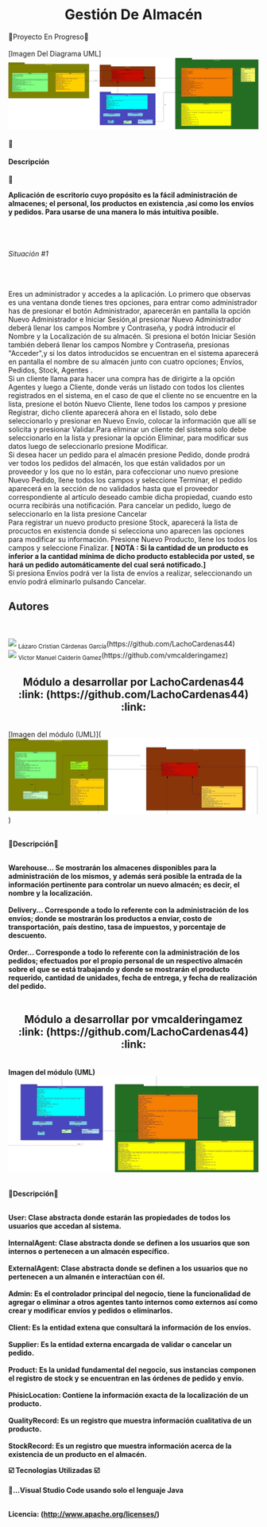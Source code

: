 <h1 align="center">Gestión De Almacén</h1>

:construction:Proyecto En Progreso:construction:
<br>
<br>
[Imagen Del Diagrama UML]<img src ="https://raw.githubusercontent.com/LachoCardenas44/GestionAlmacen.VisualParadigm/main/PreviewGestionAlmacen.jpg">
<br>
<br>
:page_with_curl:<h4>Descripción</h4>:page_with_curl: 
<br>
<p><strong>Aplicación de escritorio cuyo propósito es la fácil administración de almacenes; el personal, los productos en existencia ,así como los envíos y pedidos. Para usarse de una manera lo más intuitiva posible.</strong></p>
<br>
<br>
<h6>Situación #1</h6>
<br>
<p>Eres un administrador y accedes a la aplicación. Lo primero que observas es una ventana donde tienes tres opciones, para entrar como administrador has de presionar el botón Administrador, aparecerán en pantalla la opción Nuevo Administrador e Iniciar Sesión,al presionar Nuevo Administrador deberá llenar los campos Nombre y Contraseña, y podrá introducir el Nombre y la Localización de su almacén. Si presiona el botón Iniciar Sesión también deberá llenar los campos Nombre y Contraseña, presionas "Acceder",y si los datos introducidos se encuentran en el sistema aparecerá en pantalla el nombre de su almacén junto con cuatro opciones; Envíos, Pedidos, Stock, Agentes .<br>
Si un cliente llama para hacer una compra has de dirigirte a la opción Agentes y luego a Cliente, donde verás un listado con todos los clientes registrados en el sistema, en el caso de que el cliente no se encuentre en la lista, presione el botón Nuevo Cliente, llene todos los campos y presione Registrar, dicho cliente aparecerá ahora en el listado, solo debe seleccionarlo y presionar en Nuevo Envío, colocar la información que allí se solicita y presionar Validar.Para eliminar un cliente del sistema solo debe seleccionarlo en la lista y presionar la opción Eliminar, para modificar sus datos luego de seleccionarlo presione Modificar.<br>
Si desea hacer un pedido para el almacén presione Pedido, donde prodrá ver todos los pedidos del almacén, los que están validados por un proveedor y los que no lo están, para cofeccionar uno nuevo presione Nuevo Pedido, llene todos los campos y seleccione Terminar, el pedido aparecerá en la sección de no validados hasta que el proveedor correspondiente al artículo deseado cambie dicha propiedad, cuando esto ocurra recibirás una notificación. Para cancelar un pedido, luego de seleccionarlo en la lista presione Cancelar<br>
Para registrar un nuevo producto presione Stock, aparecerá la lista de procuctos en existencia donde si selecciona uno aparecen las opciones para modificar su información. Presione Nuevo Producto, llene los todos los campos y seleccione Finalizar. <b>[ NOTA : Si la cantidad de un producto es inferior a la cantidad mínima de dicho producto establecida por usted, se hará un pedido automáticamente del cual será notificado.]</b><br>
Si presiona Envíos podrá ver la lista de envíos a realizar, seleccionando un envío podrá eliminarlo pulsando Cancelar.
</p>   


## Autores
<br>
<br>
<img src = "https://avatars.githubusercontent.com/u/116188859?s=400&u=da2746e27e04d9642dae0f71051d89eb96f02791&v=4"width=100>
<sub>Lázaro Cristian Cárdenas García</sub>(https://github.com/LachoCardenas44)
<br>
<img src = "https://avatars.githubusercontent.com/u/109447884?v=4" width=100>
<sub>Victor Manuel Calderín Gamez</sub>(https://github.com/vmcalderingamez)

<h2 align="center">Módulo a desarrollar por LachoCardenas44 
<br>
:link: (https://github.com/LachoCardenas44) :link:</h2>
<br>
[Imagen del módulo (UML)](<img src = "https://github.com/LachoCardenas44/GestionAlmacen.VisualParadigm/blob/main/modulos/Modulo%20LazaroCardenas44.jpg">)
<br>
<br>

:page_with_curl:**Descripción**:page_with_curl:
<br>
<br>
<p><b>
Warehouse... Se mostrarán los almacenes disponibles para la administración de los mismos, y además será posible la entrada de la información pertinente para controlar un nuevo almacén; es decir, el nombre y la localización.
<br>
<br>
Delivery... Corresponde a todo lo referente con la administración de los envíos; donde se mostrarán los productos a enviar, costo de transportación, país destino, tasa de impuestos, y porcentaje de descuento.
<br>
<br>
Order... Corresponde a todo lo referente con la administración de los pedidos; efectuados por el propio personal de un respectivo almacén sobre el que se está trabajando y donde se mostrarán el producto requerido, cantidad de unidades, fecha de entrega, y fecha de realización del pedido.
<br>
<br>
<h2 align="center">Módulo a desarrollar por vmcalderingamez 
<br>
:link: (https://github.com/LachoCardenas44) :link:</h2>
<br>
Imagen del módulo (UML)<img src ="https://github.com/LachoCardenas44/GestionAlmacen.VisualParadigm/blob/main/modulos/Modulo%20vmcalderingamez.jpg">
<br>
<br>

:page_with_curl:**Descripción**:page_with_curl:
<br>
<br>
<p><b>
User: Clase abstracta donde estarán las propiedades de todos los usuarios que accedan al sistema.
<br>
<br>
InternalAgent: Clase abstracta donde se definen a los usuarios que son internos o pertenecen a un almacén específico.
<br>
<br>
ExternalAgent: Clase abstracta donde se definen a los usuarios que no pertenecen a un almanén e interactúan con él.
<br>
<br>
Admin: Es el controlador principal del negocio, tiene la funcionalidad de agregar o eliminar a otros agentes tanto internos como externos así como crear y modificar envíos y pedidos o eliminarlos.
<br>
<br>
Client: Es la entidad extena que consultará la información de los envíos.
<br>
<br>
Supplier: Es la entidad externa encargada de validar o cancelar un pedido.
<br>
<br>
Product: Es la unidad fundamental del negocio, sus instancias componen el registro de stock y se encuentran en las órdenes de pedido y envío.
<br>
<br>
PhisicLocation: Contiene la información exacta de la localización de un producto.
<br>
<br>
QualityRecord: Es un registro que muestra información cualitativa de un producto.
<br>
<br>
StockRecord:  Es un registro que muestra información acerca de la existencia de un producto en el almacén. 
</b></p>

:ballot_box_with_check: **Tecnologías Utilizadas** :ballot_box_with_check:
<br>
<br>
:radio_button:...Visual Studio Code usando solo el lenguaje Java
<br>
<br>


**Licencia**:  (http://www.apache.org/licenses/)

 
